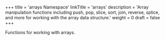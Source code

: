 +++
title = 'arrays Namespace'
linkTitle = 'arrays'
description = 'Array manipulation functions including push, pop, slice, sort, join, reverse, splice, and more for working with the array data structure.'
weight = 0
draft = false
+++

Functions for working with arrays.
